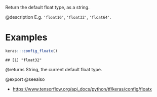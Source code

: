Return the default float type, as a string.

@description
E.g. `'float16'`, `'float32'`, `'float64'`.

# Examples

```r
keras:::config_floatx()
```

```
## [1] "float32"
```

@returns
String, the current default float type.

@export
@seealso
+ <https://www.tensorflow.org/api_docs/python/tf/keras/config/floatx>

